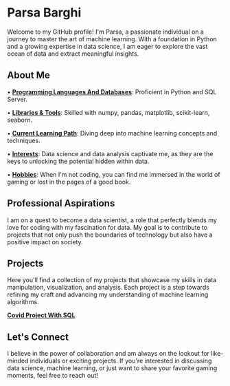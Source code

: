 # Parsa Barghi

Welcome to my GitHub profile! I'm Parsa, a passionate individual on a journey to master the art of machine learning. With a foundation in Python and a growing expertise in data science, I am eager to explore the vast ocean of data and extract meaningful insights.

## About Me

•  [**Programming Languages And Databases**](https://www.bing.com/search?form=SKPBOT&q=Programming%20Languages): Proficient in Python and SQL Server.

•  [**Libraries & Tools**](https://www.bing.com/search?form=SKPBOT&q=Libraries%20%26amp%3B%20Tools): Skilled with numpy, pandas, matplotlib, scikit-learn, seaborn.

•  [**Current Learning Path**](https://www.bing.com/search?form=SKPBOT&q=Current%20Learning%20Path): Diving deep into machine learning concepts and techniques.

•  [**Interests**](https://www.bing.com/search?form=SKPBOT&q=Interests): Data science and data analysis captivate me, as they are the keys to unlocking the potential hidden within data.

•  [**Hobbies**](https://www.bing.com/search?form=SKPBOT&q=Hobbies): When I'm not coding, you can find me immersed in the world of gaming or lost in the pages of a good book.


## Professional Aspirations

I am on a quest to become a data scientist, a role that perfectly blends my love for coding with my fascination for data. My goal is to contribute to projects that not only push the boundaries of technology but also have a positive impact on society.

## Projects

Here you'll find a collection of my projects that showcase my skills in data manipulation, visualization, and analysis. Each project is a step towards refining my craft and advancing my understanding of machine learning algorithms.

[**Covid Project With SQL**](https://github.com/parsabarghi/Covid-Project--SQL-)

## Let's Connect

I believe in the power of collaboration and am always on the lookout for like-minded individuals or exciting projects. If you're interested in discussing data science, machine learning, or just want to share your favorite gaming moments, feel free to reach out!

